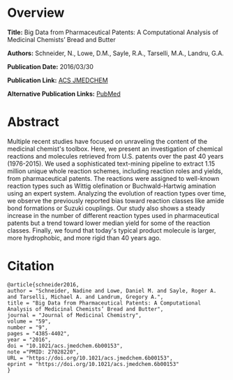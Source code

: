 # Overview
**Title:**
Big Data from Pharmaceutical Patents: A Computational Analysis of Medicinal Chemists’ Bread and Butter

**Authors:**
Schneider, N., Lowe, D.M., Sayle, R.A., Tarselli, M.A., Landru, G.A.

**Publication Date:**
2016/03/30

**Publication Link:**
[ACS JMEDCHEM](https://pubs.acs.org/doi/10.1021/acs.jmedchem.6b00153)

**Alternative Publication Links:**
[PubMed](https://pubmed.ncbi.nlm.nih.gov/27028220/)


# Abstract
Multiple recent studies have focused on unraveling the content of the medicinal chemist's toolbox. 
Here, we present an investigation of chemical reactions and molecules retrieved from U.S. patents over the past 40 years (1976-2015). 
We used a sophisticated text-mining pipeline to extract 1.15 million unique whole reaction schemes, including reaction roles and yields, from pharmaceutical patents. 
The reactions were assigned to well-known reaction types such as Wittig olefination or Buchwald-Hartwig amination using an expert system. 
Analyzing the evolution of reaction types over time, we observe the previously reported bias toward reaction classes like amide bond formations or Suzuki couplings. 
Our study also shows a steady increase in the number of different reaction types used in pharmaceutical patents but a trend toward lower median yield for some of the reaction classes. 
Finally, we found that today's typical product molecule is larger, more hydrophobic, and more rigid than 40 years ago.
# Citation
```
@article{schneider2016,
author = "Schneider, Nadine and Lowe, Daniel M. and Sayle, Roger A. and Tarselli, Michael A. and Landrum, Gregory A.",
title = "Big Data from Pharmaceutical Patents: A Computational Analysis of Medicinal Chemists’ Bread and Butter",
journal = "Journal of Medicinal Chemistry",
volume = "59",
number = "9",
pages = "4385-4402",
year = "2016",
doi = "10.1021/acs.jmedchem.6b00153",
note ="PMID: 27028220",
URL = "https://doi.org/10.1021/acs.jmedchem.6b00153",
eprint = "https://doi.org/10.1021/acs.jmedchem.6b00153"
}
```

